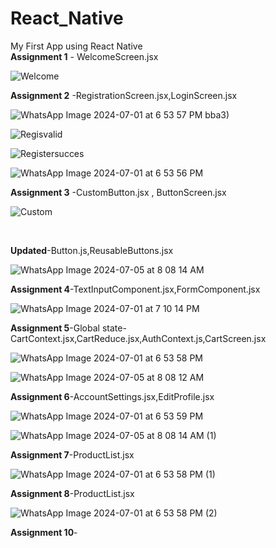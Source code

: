 # React_Native
My First App using React Native <br>
**Assignment 1** - WelcomeScreen.jsx <br>

![Welcome](https://github.com/Arpita389/React_Native/assets/138769882/b682ea38-79a8-40be-85cd-15492632ac68)

**Assignment 2** -RegistrationScreen.jsx,LoginScreen.jsx <br>


![WhatsApp Image 2024-07-01 at 6 53 57 PM](https://github.com/Arpita389/React_Native/assets/138769882/95b66ea9-bc93-4847-8061-a3406be83076)
bba3)

![Regisvalid](https://github.com/Arpita389/React_Native/assets/138769882/b1f1a2e7-f50f-407c-a17a-d93014773caf)

![Registersucces](https://github.com/Arpita389/React_Native/assets/138769882/50e3ee19-14fe-4517-aedc-dc267e02c7e5)


![WhatsApp Image 2024-07-01 at 6 53 56 PM](https://github.com/Arpita389/React_Native/assets/138769882/ca9f6015-34bb-4420-985f-aa7686440cdc)



**Assignment 3** -CustomButton.jsx , ButtonScreen.jsx
<br>

![Custom](https://github.com/Arpita389/React_Native/assets/138769882/0ed8f1e0-859d-4f66-836f-f9021623ab3a)

<br>

**Updated**-Button.js,ReusableButtons.jsx
<br>

![WhatsApp Image 2024-07-05 at 8 08 14 AM](https://github.com/Arpita389/React_Native/assets/138769882/57c4cf5a-47c4-41fc-957b-5318eca93ca2)
<br>

**Assignment 4**-TextInputComponent.jsx,FormComponent.jsx


![WhatsApp Image 2024-07-01 at 7 10 14 PM](https://github.com/Arpita389/React_Native/assets/138769882/b250c3e6-717b-4f28-9994-6192db085a02)

**Assignment 5**-Global state-CartContext.jsx,CartReduce.jsx,AuthContext.js,CartScreen.jsx

![WhatsApp Image 2024-07-01 at 6 53 58 PM](https://github.com/Arpita389/React_Native/assets/138769882/ff88841a-5749-449e-80ca-585f0bdc27d9)


![WhatsApp Image 2024-07-05 at 8 08 12 AM](https://github.com/Arpita389/React_Native/assets/138769882/46eaac50-1a63-4418-90a1-c8dc85163882)




**Assignment 6**-AccountSettings.jsx,EditProfile.jsx

![WhatsApp Image 2024-07-01 at 6 53 59 PM](https://github.com/Arpita389/React_Native/assets/138769882/2ba9e3ac-755f-4014-a7f9-b6e708e1887f)


![WhatsApp Image 2024-07-05 at 8 08 14 AM (1)](https://github.com/Arpita389/React_Native/assets/138769882/f73d630e-c915-4078-b2e4-d2f76cde5511)



**Assignment 7**-ProductList.jsx

![WhatsApp Image 2024-07-01 at 6 53 58 PM (1)](https://github.com/Arpita389/React_Native/assets/138769882/d6b3f6f9-d1dd-4fda-80a3-e7367d791d17)


**Assignment 8**-ProductList.jsx

![WhatsApp Image 2024-07-01 at 6 53 58 PM (2)](https://github.com/Arpita389/React_Native/assets/138769882/6118d9c5-806a-490a-a145-265a1afd5d11)

**Assignment 10**-

